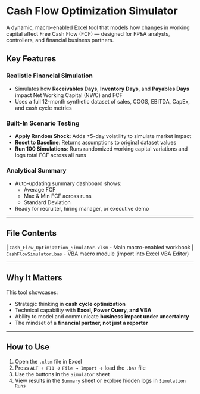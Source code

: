 
# Cash Flow Optimization Simulator

A dynamic, macro-enabled Excel tool that models how changes in working capital affect Free Cash Flow (FCF) — designed for FP&A analysts, controllers, and financial business partners.



##  Key Features

###  Realistic Financial Simulation
- Simulates how **Receivables Days**, **Inventory Days**, and **Payables Days** impact Net Working Capital (NWC) and FCF
- Uses a full 12-month synthetic dataset of sales, COGS, EBITDA, CapEx, and cash cycle metrics

###  Built-In Scenario Testing
- **Apply Random Shock**: Adds ±5-day volatility to simulate market impact
- **Reset to Baseline**: Returns assumptions to original dataset values
- **Run 100 Simulations**: Runs randomized working capital variations and logs total FCF across all runs

###  Analytical Summary
- Auto-updating summary dashboard shows:
  - Average FCF
  - Max & Min FCF across runs
  - Standard Deviation
- Ready for recruiter, hiring manager, or executive demo

---

##  File Contents

| `Cash_Flow_Optimization_Simulator.xlsm` - Main macro-enabled workbook
| `CashFlowSimulator.bas` - VBA macro module (import into Excel VBA Editor)

---

##  Why It Matters

This tool showcases:
- Strategic thinking in **cash cycle optimization**
- Technical capability with **Excel, Power Query, and VBA**
- Ability to model and communicate **business impact under uncertainty**
- The mindset of a **financial partner, not just a reporter**

---

## How to Use

1. Open the `.xlsm` file in Excel
2. Press `ALT + F11` → `File → Import` → load the `.bas` file
3. Use the buttons in the `Simulator` sheet
4. View results in the `Summary` sheet or explore hidden logs in `Simulation Runs`


